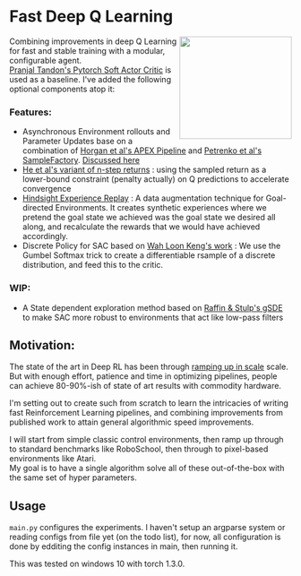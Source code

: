 
# Fast Deep Q Learning  
  
<img align="right" width="200" height="183" src="https://i.redd.it/gfkg9wxfmww11.png">  
  
Combining improvements in deep Q Learning for fast and stable training with a modular, configurable agent.  
[Pranjal Tandon's Pytorch Soft Actor Critic](https://github.com/pranz24/pytorch-soft-actor-critic) is used as a baseline. I've added the following optional components atop it:  
  
### Features:  
 - Asynchronous Environment rollouts and Parameter Updates base on a combination of [Horgan et al's APEX Pipeline](https://arxiv.org/abs/1803.00933) and [Petrenko et al's SampleFactory](https://arxiv.org/abs/2006.11751). [Discussed here](https://medium.com/@hexxagon6/writing-fast-deep-q-learning-pipelines-on-commodity-hardware-a3c59cdda429)  
 - [He et al's variant of n-step returns](https://arxiv.org/abs/1611.01606) : using the sampled return as a lower-bound constraint (penalty actually) on Q predictions to accelerate convergence  
 - [Hindsight Experience Replay](https://arxiv.org/abs/1707.01495) : A data augmentation technique for Goal-directed Environments. It creates synthetic experiences where we pretend the goal state we achieved was the goal state we desired all along, and recalculate the rewards that we would have achieved accordingly. 
 - Discrete Policy for SAC based on [Wah Loon Keng's work](https://github.com/kengz/SLM-Lab)  : We use the Gumbel Softmax trick to create a differentiable rsample of a discrete distribution, and feed this to the critic.

### WIP:
 - A State dependent exploration method based on [Raffin & Stulp's gSDE](https://arxiv.org/abs/2005.05719) to make SAC more robust to environments that act like low-pass filters  
  
## Motivation:  
The state of the art in Deep RL has been through [ramping up in scale](https://openai.com/blog/ai-and-compute/) scale. But with enough effort, patience and time in optimizing pipelines, people can achieve 80-90%-ish of state of art results with commodity hardware.  
  
I'm setting out to create such from scratch to learn the intricacies of writing fast Reinforcement Learning pipelines, and combining improvements from published work to attain general algorithmic speed improvements.  
  
  
I will start from simple classic control environments, then ramp up through to standard benchmarks like RoboSchool, then through to pixel-based environments like Atari.  
My goal is to have a single algorithm solve all of these out-of-the-box with the same set of hyper parameters.  
  
  
## Usage  
 `main.py` configures the experiments. I haven't setup an argparse system or reading configs from file yet (on the todo list), for now, all configuration is done by edditing the config instances in main, then running it.  
  
This was tested on windows 10 with torch 1.3.0.
